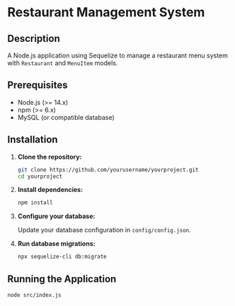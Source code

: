 # Restaurant Management System

## Description

A Node.js application using Sequelize to manage a restaurant menu system with `Restaurant` and `MenuItem` models.

## Prerequisites

- Node.js (>= 14.x)
- npm (>= 6.x)
- MySQL (or compatible database)

## Installation

1. **Clone the repository:**

    ```sh
    git clone https://github.com/yourusername/yourproject.git
    cd yourproject
    ```

2. **Install dependencies:**

    ```sh
    npm install
    ```

3. **Configure your database:**
   
   Update your database configuration in `config/config.json`.

4. **Run database migrations:**

    ```sh
    npx sequelize-cli db:migrate
    ```

## Running the Application

```sh
node src/index.js

